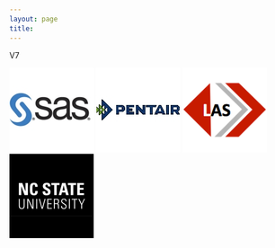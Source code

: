 ```yaml
---
layout: page
title: 
---
```

V7

<div id="thumbs">
    <a id="single_image1" href="/projects/SAS"><img src="/projects/img/sas_logo.jpg" alt=""/></a>
    <a id="single_image2" href="/projects/pentair"><img src="/projects/img/pentair.jpg" alt=""/></a>
    <a id="single_image3" href="/projects/LAS"><img src="/projects/img/las_logo.png" alt=""/></a>
    <span class="stretch"></span>
</div>
<div id="thumbs">
    <a id="single_image1" href="/projects/brace"><img src="/projects/img/ncstate_logo.jpg" alt=""/></a>
    <span class="stretch"></span>
</div>

